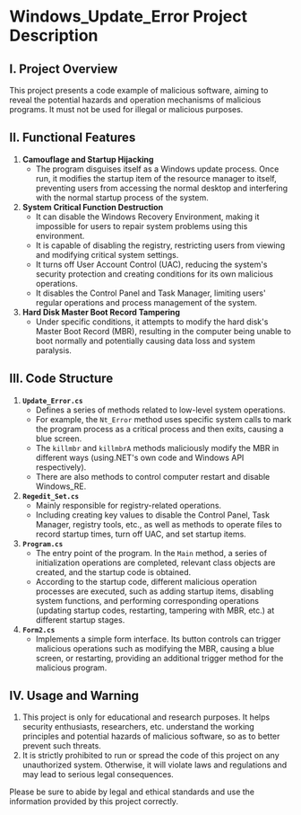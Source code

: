 # Windows_Update_Error Project Description

## I. Project Overview
This project presents a code example of malicious software, aiming to reveal the potential hazards and operation mechanisms of malicious programs. It must not be used for illegal or malicious purposes.

## II. Functional Features
1. **Camouflage and Startup Hijacking**
   - The program disguises itself as a Windows update process. Once run, it modifies the startup item of the resource manager to itself, preventing users from accessing the normal desktop and interfering with the normal startup process of the system.
2. **System Critical Function Destruction**
   - It can disable the Windows Recovery Environment, making it impossible for users to repair system problems using this environment.
   - It is capable of disabling the registry, restricting users from viewing and modifying critical system settings.
   - It turns off User Account Control (UAC), reducing the system's security protection and creating conditions for its own malicious operations.
   - It disables the Control Panel and Task Manager, limiting users' regular operations and process management of the system.
3. **Hard Disk Master Boot Record Tampering**
   - Under specific conditions, it attempts to modify the hard disk's Master Boot Record (MBR), resulting in the computer being unable to boot normally and potentially causing data loss and system paralysis.

## III. Code Structure
1. **`Update_Error.cs`**
   - Defines a series of methods related to low-level system operations.
   - For example, the `Nt_Error` method uses specific system calls to mark the program process as a critical process and then exits, causing a blue screen.
   - The `killmbr` and `killmbrA` methods maliciously modify the MBR in different ways (using.NET's own code and Windows API respectively).
   - There are also methods to control computer restart and disable Windows_RE.
2. **`Regedit_Set.cs`**
   - Mainly responsible for registry-related operations.
   - Including creating key values to disable the Control Panel, Task Manager, registry tools, etc., as well as methods to operate files to record startup times, turn off UAC, and set startup items.
3. **`Program.cs`**
   - The entry point of the program. In the `Main` method, a series of initialization operations are completed, relevant class objects are created, and the startup code is obtained.
   - According to the startup code, different malicious operation processes are executed, such as adding startup items, disabling system functions, and performing corresponding operations (updating startup codes, restarting, tampering with MBR, etc.) at different startup stages.
4. **`Form2.cs`**
   - Implements a simple form interface. Its button controls can trigger malicious operations such as modifying the MBR, causing a blue screen, or restarting, providing an additional trigger method for the malicious program.

## IV. Usage and Warning
1. This project is only for educational and research purposes. It helps security enthusiasts, researchers, etc. understand the working principles and potential hazards of malicious software, so as to better prevent such threats.
2. It is strictly prohibited to run or spread the code of this project on any unauthorized system. Otherwise, it will violate laws and regulations and may lead to serious legal consequences.

Please be sure to abide by legal and ethical standards and use the information provided by this project correctly. 
